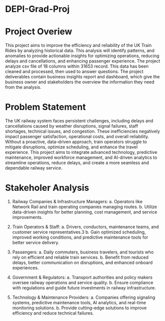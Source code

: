 # DEPI-Grad-Proj

# Project Overiew
This project aims to improve the efficiency and reliability of the UK Train Rides by analyzing historical data. This analysis will identify patterns, and anomalies to provide actionable insights for optimizing operations, reducing delays and cancellations, and enhancing passenger experience.
The project analyze csv file of 18 columns within 31653 record. This data has been cleaned and processed, then used to answer questions. The project deliverables contain business insights report and dashboard, which give the business owner and stakeholders the overview the information they need from the analysis. 

# Problem Statement
The UK railway system faces persistent challenges, including delays and cancellations caused by weather disruptions, signal failures, staff shortages, technical issues, and congestion. These inefficiencies negatively impact passenger satisfaction, operational costs, and overall reliability. Without a proactive, data-driven approach, train operators struggle to mitigate disruptions, optimize scheduling, and enhance the travel experience. This project aims to integrate advanced technology, predictive maintenance, improved workforce management, and AI-driven analytics to streamline operations, reduce delays, and create a more seamless and dependable railway service.

# Stakeholer Analysis
1.	Railway Companies & Infrastructure Managers:
a.	Operators like Network Rail and train operating companies managing routes.
b.	Utilize data-driven insights for better planning, cost management, and service improvements.

2.	Train Operators & Staff:
a.	Drivers, conductors, maintenance teams, and customer service representatives.3
b.	Gain optimized scheduling, improved working conditions, and predictive maintenance tools for better service delivery.

3.	Passengers:
a.	Daily commuters, business travelers, and tourists who rely on efficient and reliable train services. 
b.	Benefit from reduced delays, better communication on disruptions, and enhanced onboard experiences.

4.	Government & Regulators: 
a.	Transport authorities and policy makers oversee railway operations and service quality.
b.	Ensure compliance with regulations and guide future investments in railway infrastructure.

5.	Technology & Maintenance Providers:
a.	Companies offering signaling systems, predictive maintenance tools, AI analytics, and real-time monitoring solutions.
b.	Provide cutting-edge solutions to improve efficiency and reduce technical failures.
